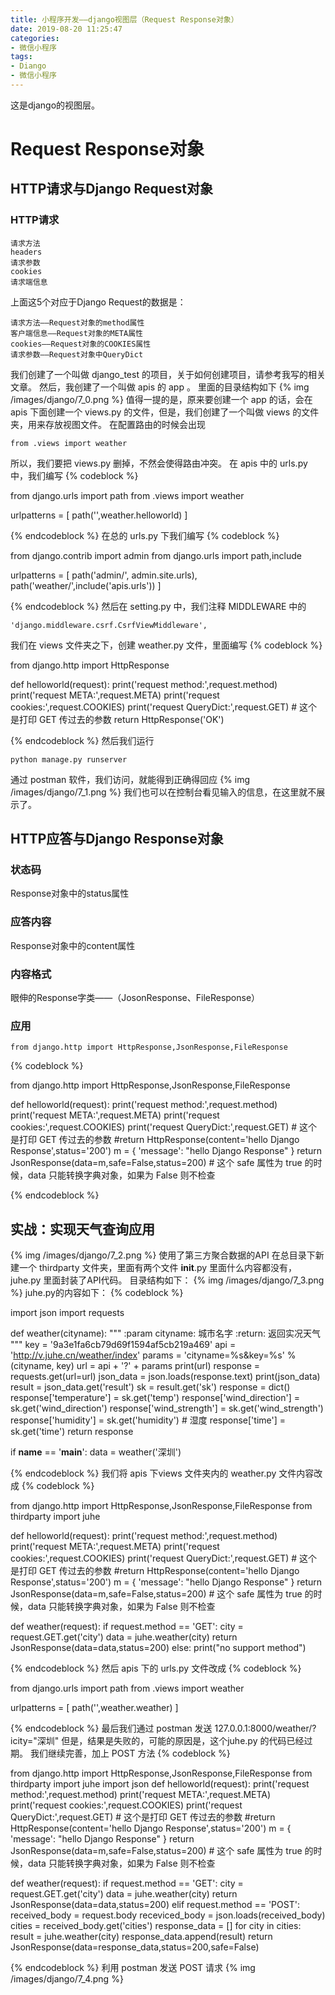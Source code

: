 ```yaml
---
title: 小程序开发——django视图层（Request Response对象）
date: 2019-08-20 11:25:47
categories:
- 微信小程序
tags:
- Diango
- 微信小程序
---
```

这是django的视图层。
<!-- more -->
# Request Response对象
## HTTP请求与Django Request对象
### HTTP请求

	请求方法
	headers
	请求参数
	cookies
	请求端信息
	
上面这5个对应于Django Request的数据是：

	请求方法——Request对象的method属性
	客户端信息——Request对象的META属性
	cookies——Request对象的COOKIES属性
	请求参数——Request对象中QueryDict
	
我们创建了一个叫做 django_test 的项目，关于如何创建项目，请参考我写的相关文章。
然后，我创建了一个叫做 apis 的 app 。
里面的目录结构如下
{% img /images/django/7_0.png %}
值得一提的是，原来要创建一个 app 的话，会在 apis 下面创建一个 views.py 的文件，但是，我们创建了一个叫做 views 的文件夹，用来存放视图文件。
在配置路由的时候会出现

	from .views import weather
	
所以，我们要把 views.py 删掉，不然会使得路由冲突。
在 apis 中的 urls.py 中，我们编写
{% codeblock %}
	
from django.urls import path
from .views import weather

urlpatterns = [
	path('',weather.helloworld)
]
	
{% endcodeblock %}
在总的 urls.py 下我们编写
{% codeblock %}
	
from django.contrib import admin
from django.urls import path,include

urlpatterns = [
	path('admin/', admin.site.urls),
	path('weather/',include('apis.urls'))
]
	
{% endcodeblock %}
然后在 setting.py 中，我们注释 MIDDLEWARE 中的

	'django.middleware.csrf.CsrfViewMiddleware',
	
我们在 views 文件夹之下，创建 weather.py 文件，里面编写
{% codeblock %}

from django.http import HttpResponse

def helloworld(request):
    print('request method:',request.method)
    print('request META:',request.META)
    print('request cookies:',request.COOKIES)
    print('request QueryDict:',request.GET) # 这个是打印 GET 传过去的参数
    return HttpResponse('OK')
	
{% endcodeblock %}
然后我们运行

	python manage.py runserver
	
通过 postman 软件，我们访问，就能得到正确得回应
{% img /images/django/7_1.png %}
我们也可以在控制台看见输入的信息，在这里就不展示了。
## HTTP应答与Django Response对象
### 状态码
Response对象中的status属性
### 应答内容
Response对象中的content属性
### 内容格式
眼伸的Response字类——（JosonResponse、FileResponse）
### 应用

	from django.http import HttpResponse,JsonResponse,FileResponse
	
{% codeblock %}

from django.http import HttpResponse,JsonResponse,FileResponse

def helloworld(request):
    print('request method:',request.method)
    print('request META:',request.META)
    print('request cookies:',request.COOKIES)
    print('request QueryDict:',request.GET) # 这个是打印 GET 传过去的参数
    #return HttpResponse(content='hello Django Response',status='200')
    m = {
        'message': "hello Django Response"
    }
    return JsonResponse(data=m,safe=False,status=200)
    # 这个 safe 属性为 true 的时候，data 只能转换字典对象，如果为 False 则不检查

{% endcodeblock %}
## 实战：实现天气查询应用
{% img /images/django/7_2.png %}
使用了第三方聚合数据的API
在总目录下新建一个 thirdparty 文件夹，里面有两个文件 __init__.py 里面什么内容都没有，juhe.py 里面封装了API代码。
目录结构如下：
{% img /images/django/7_3.png %}
juhe.py的内容如下：
{% codeblock %}

import json
import requests


def weather(cityname):
    """
    :param cityname: 城市名字
    :return: 返回实况天气
    """
    key = '9a3e1fa6cb79d69f1594af5cb219a469'
    api = 'http://v.juhe.cn/weather/index'
    params = 'cityname=%s&key=%s' % (cityname, key)
    url = api + '?' + params
    print(url)
    response = requests.get(url=url)
    json_data = json.loads(response.text)
    print(json_data)
    result = json_data.get('result')
    sk = result.get('sk')
    response = dict()
    response['temperature'] = sk.get('temp')
    response['wind_direction'] = sk.get('wind_direction')
    response['wind_strength'] = sk.get('wind_strength')
    response['humidity'] = sk.get('humidity')  # 湿度
    response['time'] = sk.get('time')
    return response


if __name__ == '__main__':
    data = weather('深圳')

{% endcodeblock %}
我们将 apis 下views 文件夹内的 weather.py 文件内容改成
{% codeblock %}

from django.http import HttpResponse,JsonResponse,FileResponse
from thirdparty import juhe

def helloworld(request):
    print('request method:',request.method)
    print('request META:',request.META)
    print('request cookies:',request.COOKIES)
    print('request QueryDict:',request.GET) # 这个是打印 GET 传过去的参数
    #return HttpResponse(content='hello Django Response',status='200')
    m = {
        'message': "hello Django Response"
    }
    return JsonResponse(data=m,safe=False,status=200)
    # 这个 safe 属性为 true 的时候，data 只能转换字典对象，如果为 False 则不检查

def weather(request):
    if request.method == 'GET':
        city = request.GET.get('city')
        data = juhe.weather(city)
        return JsonResponse(data=data,status=200)
    else:
        print("no support method")

{% endcodeblock %}
然后 apis 下的 urls.py 文件改成
{% codeblock %}

from django.urls import path
from .views import weather

urlpatterns = [
    path('',weather.weather)
]

{% endcodeblock %}
最后我们通过 postman 发送 127.0.0.1:8000/weather/?icity="深圳"
但是，结果是失败的，可能的原因是，这个juhe.py 的代码已经过期。
我们继续完善，加上 POST 方法
{% codeblock %}

from django.http import HttpResponse,JsonResponse,FileResponse
from thirdparty import juhe
import json
def helloworld(request):
    print('request method:',request.method)
    print('request META:',request.META)
    print('request cookies:',request.COOKIES)
    print('request QueryDict:',request.GET) # 这个是打印 GET 传过去的参数
    #return HttpResponse(content='hello Django Response',status='200')
    m = {
        'message': "hello Django Response"
    }
    return JsonResponse(data=m,safe=False,status=200)
    # 这个 safe 属性为 true 的时候，data 只能转换字典对象，如果为 False 则不检查

def weather(request):
    if request.method == 'GET':
        city = request.GET.get('city')
        data = juhe.weather(city)
        return JsonResponse(data=data,status=200)
    elif request.method == 'POST':
        received_body = request.body
        receviced_body = json.loads(received_body)
        cities = received_body.get('cities')
        response_data = []
        for city in cities:
            result = juhe.weather(city)
            response_data.append(result)
        return JsonResponse(data=response_data,status=200,safe=False)

{% endcodeblock %}
利用 postman 发送 POST 请求
{% img /images/django/7_4.png %}